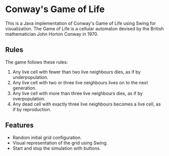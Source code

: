 # Conway's Game of Life

This is a Java implementation of Conway's Game of Life using Swing for visualization. The Game of Life is a cellular automaton devised by the British mathematician John Horton Conway in 1970.

## Rules

The game follows these rules:

1. Any live cell with fewer than two live neighbours dies, as if by underpopulation.
2. Any live cell with two or three live neighbours lives on to the next generation.
3. Any live cell with more than three live neighbours dies, as if by overpopulation.
4. Any dead cell with exactly three live neighbours becomes a live cell, as if by reproduction.

## Features

- Random initial grid configuration.
- Visual representation of the grid using Swing.
- Start and stop the simulation with buttons.
